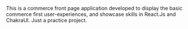 This is a commerce front page application developed to display the basic commerce first user-experiences, and showcase skills in React.Js and ChakraUI. Just a practice project.
